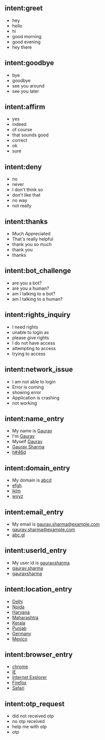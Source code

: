 ## intent:greet
- hey
- hello
- hi
- good morning
- good evening
- hey there

## intent:goodbye
- bye
- goodbye
- see you around
- see you later

## intent:affirm
- yes
- indeed
- of course
- that sounds good
- correct
- ok
- sure

## intent:deny
- no
- never
- I don't think so
- don't like that
- no way
- not really

## intent:thanks
- Much Appreciated
- That's really helpful
- thank you so much
- thank you
- thanks

## intent:bot_challenge
- are you a bot?
- are you a human?
- am I talking to a bot?
- am I talking to a human?

## intent:rights_inquiry
- I need rights
- unable to login as
- please give rights
- I do not have access
- attempting to access
- trying to access

## intent:network_issue
- I am not able to login
- Error is coming
- showing error
- Application is crashing
- not working

## intent:name_entry
- My name is [Gaurav](name)
- I'm [Gaurav](name)
- Myself [Gaurav](name)
- [Gaurav Sharma](name)
- [h#46d](name)

## intent:domain_entry
- My domain is [abcd](domain)
- [efgh](domain)
- [jklm](domain)
- [wxyz](domain)

## intent:email_entry
- My email is [gaurav.sharma@example.com](email)
- [gaurav.sharma@example.com](email)
- [abc.gl](email)

## intent:userId_entry
- My user id  is [gauravsharma](userId)
- [gaurav.sharma](userId)
- [gauravsharma](userId)

## intent:location_entry
- [Delhi](location)
- [Noida](location)
- [Haryana](location)
- [Maharashtra](location)
- [Kerala](location)
- [Punjab](location)
- [Germany](location)
- [Mexico](location)

## intent:browser_entry
- [chrome](browser)
- [IE](browser)
- [Internet Explorer](browser)
- [Firefox](browser)
- [Safari](browser)

## intent:otp_request
- did not received otp
- no otp received
- help me with otp
- otp
